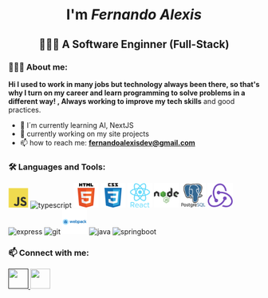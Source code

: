 <div align="center">
  
  # I'm _Fernando_ _Alexis_ 
  
</div>
<div align ="center">
  
## 🧑🏻‍💻 A Software Enginner (Full-Stack)

</div>

### 🙋🏻‍♂️ About me:

**Hi I used to work in many jobs but technology always been there, so that's why I turn on my career and learn programming to **solve problems in a different way!** , Always working to improve my tech skills** and good practices.

-  🌱 I´m currently learning AI, NextJS
-  🚀 currently working on my site projects
-  📫 how to reach me: **fernandoalexisdev@gmail.com**


### 🛠️ Languages and Tools:
<div>
<img src="https://raw.githubusercontent.com/devicons/devicon/master/icons/javascript/javascript-original.svg" alt="javascript" width="40" height="40"/>
<img src="https://upload.wikimedia.org/wikipedia/commons/thumb/4/4c/Typescript_logo_2020.svg/2048px-Typescript_logo_2020.svg.png" alt="typescript" width="40" height="40"/>
<img src="https://raw.githubusercontent.com/devicons/devicon/master/icons/html5/html5-original-wordmark.svg" alt="html5" width="50" height="50"/> 
<img src="https://raw.githubusercontent.com/devicons/devicon/master/icons/css3/css3-original-wordmark.svg" alt="css3" width="50" height="50"/>
<img src="https://raw.githubusercontent.com/devicons/devicon/master/icons/react/react-original-wordmark.svg" alt="react" width="50" height="50"/>
<img src="https://raw.githubusercontent.com/devicons/devicon/master/icons/nodejs/nodejs-original-wordmark.svg" alt="nodejs" width="50" height="50"/> 
<img src="https://raw.githubusercontent.com/devicons/devicon/master/icons/postgresql/postgresql-original-wordmark.svg" alt="postgresql" width="50" height="50"/> 
<img src="https://raw.githubusercontent.com/devicons/devicon/master/icons/redux/redux-original.svg" alt="redux" width="50" height="50"/> 
<img src="https://miro.medium.com/v2/resize:fit:365/1*Jr3NFSKTfQWRUyjblBSKeg.png" alt="express" width="50" height="50" /> 
<img src="https://www.vectorlogo.zone/logos/git-scm/git-scm-icon.svg" alt="git" width="50" height="50"/> 
<img src="https://raw.githubusercontent.com/devicons/devicon/d00d0969292a6569d45b06d3f350f463a0107b0d/icons/webpack/webpack-original-wordmark.svg" alt="webpack" width="50" height="50"/>
<img src="https://1000marcas.net/wp-content/uploads/2020/11/Java-logo.png" alt="java" width="50" height="50"/>
<img src="https://statics.cdn.200lab.io/2024/11/spring-boot-la-gi.png" alt="springboot" width="50" height="50"/>
  </div>

### 📫 Connect with me:
<a href= '' target=”_blank”/><img src="https://upload.wikimedia.org/wikipedia/commons/thumb/4/4e/Mail_%28iOS%29.svg/2048px-Mail_%28iOS%29.svg.png" width="40" height="40">
<a href= 'https://www.linkedin.com/in/fernando-alexis-hernandez/' target=”_blank”/><img src="https://upload.wikimedia.org/wikipedia/commons/thumb/c/ca/LinkedIn_logo_initials.png/640px-LinkedIn_logo_initials.png" width="40" height="40">


